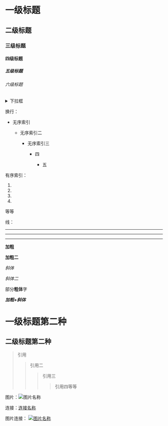 # 一级标题

## 二级标题

### 三级标题

#### 四级标题

##### 五级标题

###### 六级标题

<details><summary>下拉框</summary><br>



</details>

换行：<br>

- 无序索引

    - 无序索引二
        
        - 无序索引三

            - 四
            
                - 五

有序索引：

1. 

2. 

3. 

4. 

等等

线：

---
___

***

**加粗**

__加粗二__

*斜体*

_斜体二_

部分**粗体**字

***加粗+斜体***

一级标题第二种
===

二级标题第二种
---

> 引用
>> 引用二
>>> 引用三
>>>> 引用四等等

图片：![图片名称](图片地址)

连接：[连接名称](连接地址)

图片连接： [![图片名称](图片地址)](链接地址)
